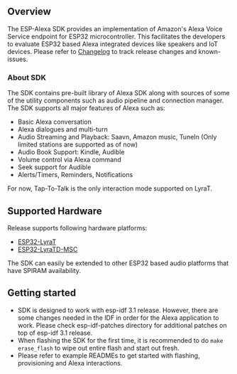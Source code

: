 ## Overview

The ESP-Alexa SDK provides an implementation of Amazon's Alexa Voice Service endpoint for ESP32 microcontroller. This facilitates the developers to evaluate ESP32 based Alexa integrated devices like speakers and IoT devices. Please refer to [Changelog](CHANGELOG.md) to track release changes and known-issues.

### About SDK

The SDK contains pre-built library of Alexa SDK along with sources of some of the utility components such as audio pipeline and connection manager. The SDK supports all major features of Alexa such as:
* Basic Alexa conversation
* Alexa dialogues and multi-turn
* Audio Streaming and Playback: Saavn, Amazon music, TuneIn (Only limited stations are supported as of now)
* Audio Book Support: Kindle, Audible
* Volume control via Alexa command
* Seek support for Audible
* Alerts/Timers, Reminders, Notifications

For now, Tap-To-Talk is the only interaction mode supported on LyraT.

## Supported Hardware

Release supports following hardware platforms:
* [ESP32-LyraT](https://www.espressif.com/en/products/hardware/esp32-lyrat)
* [ESP32-LyraTD-MSC](https://www.espressif.com/en/products/hardware/esp32-lyratd-msc)

The SDK can easily be extended to other ESP32 based audio platforms that have SPIRAM availability.

## Getting started

* SDK is designed to work with esp-idf 3.1 release. However, there are some changes needed in the IDF in order for the Alexa application to work. Please check esp-idf-patches directory for additional patches on top of esp-idf 3.1 release.
* When flashing the SDK for the first time, it is recommended to do `make erase_flash` to wipe out entire flash and start out fresh.
* Please refer to example READMEs to get started with flashing, provisioning and Alexa interactions.
